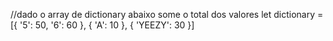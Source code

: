 //dado o array de dictionary abaixo some o total dos valores
let dictionary = [{ '5': 50, '6': 60 }, { 'A': 10 }, { 'YEEZY': 30 }]
